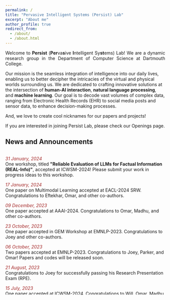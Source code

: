 ```yaml
---
permalink: /
title: "Pervasive Intelligent Systems (Persist) Lab"
excerpt: "About me"
author_profile: true
redirect_from: 
  - /about/
  - /about.html
---
```


<!-- 
<font color="red" size ="4">This website is under construction. Visit next week please.</font>
 -->
 
<p align="justify">
Welcome to <b>Persist</b> (<b>Per</b>va<b>s</b>ive <b>I</b>ntelligent Sy<b>st</b>ems) Lab! We are a dynamic research group in the <a href="https://web.cs.dartmouth.edu/" style="text-decoration: none">Department of Computer Science</a> at Dartmouth College. 
  
Our mission is the seamless integration of intelligence into our daily lives, enabling us to better decipher the intricacies of the virtual and physical worlds surrounding us. We are dedicated to crafting innovative solutions at the intersection of <b>human-AI interaction</b>, <b>natural language processing</b>, and <b>machine learning</b>. Our goal is to decode vast volumes of complex data, ranging from Electronic Health Records (EHR) to social media posts and sensor data, to enhance decision-making processes.<br>

And, we love to create cool nicknames for our papers and projects!

If you are interested in joining Persist Lab, please check our <a href="https://persist-lab.github.io/pages/recruitment" style="text-decoration: none">Openings page</a>.
</p> 

## <font> News and Announcements </font>

<div style="height: 450px; overflow: auto;">

<font color="brown"><i>31 January, 2024</i></font> <br/>
<font> One workshop, titled <b> "Reliable Evaluation of LLMs for Factual Information (REAL-Info)"</b>, accepted at <a href="https://www.icwsm.org/2024/index.html/" style="text-decoration: none">ICWSM-2024</a>! Please submit your work in progress ideas to this workshop. 
</font> <br/>

<font color="brown"><i>17 January, 2024</i></font> <br/>
<font> One paper on Multimodal Learning accepted at <a href="https://sites.google.com/view/eacl2024srw" style="text-decoration: none">EACL-2024 SRW</a>. Congratulations to Eftekhar, Omar, and other co-authors. 
</font> <br/>

<font color="brown"><i>09 December, 2023</i></font> <br/>
<font> One paper accepted at <a href="https://aaai.org/aaai-conference/" style="text-decoration: none">AAAI-2024</a>. Congratulations to Omar, Madhu, and other co-authors. 
</font> <br/>
  
<font color="brown"><i>23 October, 2023</i></font> <br/>
<font> One paper accepted in <a href="https://gem-benchmark.com/workshop" style="text-decoration: none">GEM Workshop</a> at <a href="https://2023.emnlp.org/" style="text-decoration: none">EMNLP-2023</a>. Congratulations to Joey and other co-authors. 
</font> <br/>
  
<font color="brown"><i>06 October, 2023</i></font> <br/>
<font> Two papers accepted at <a href="https://2023.emnlp.org/" style="text-decoration: none">EMNLP-2023</a>. Congratulations to Joey, Parker, and Omar! Papers and codes will be released soon. 
</font> <br/>

<font color="brown"><i>21 August, 2023</i></font> <br/>
<font> Congratulations to Joey for successfully passing his Research Presentation Exam (RPE).</font> <br/>

<font color="brown"><i>15 July, 2023</i></font> <br/>
<font> One <a href="https://arxiv.org/abs/2301.11508" style="text-decoration: none"><font>paper</font></a> accepted at <a href="https://www.icwsm.org/2023/index.html/call_for_submissions.html" style="text-decoration: none">ICWSM-2024</a>. Congratulations to Will, Omar, Madhu, and other authors!
</font> <br/>

<font color="brown"><i>26 June, 2023</i></font> <br/>
<font> Congratulations to Parker for presenting his <a href="https://arxiv.org/pdf/2303.09366.pdf" style="text-decoration: none"><font>paper</font></a> in <a href="https://ieeeichi.github.io/ICHI2023/" style="text-decoration: none"><font>ICHI-23</font></a>.
</font> <br/>

<font color="brown"><i>5 June, 2023</i></font> <br/>
<font> Congratulations to Joey and Parker for presenting their papers (<a href="https://ojs.aaai.org/index.php/ICWSM/article/view/22140" style="text-decoration: none"><font>Paper-1</font></a>, <a href="https://ojs.aaai.org/index.php/ICWSM/article/view/22210" style="text-decoration: none"><font>Paper-2</font></a>) in <a href="https://www.icwsm.org/2023/index.html/index.html" style="text-decoration: none"><font>ICWSM-23</font></a>.
</font> <br/>

<font color="brown"><i>12 September, 2022</i></font> <br/>
<font> Congratulations to Omar for being awarded the <b>Presidential Graduate Fellowship</b> from Dartmouth. 
</font> <br/>


<font color="brown"><i>10 September, 2022</i></font> <br/>
<font> Welcome to our new PhD students, Madhusudan Basak and Omar Sharif!
</font> <br/>

<font color="brown"><i>21 August, 2022</i></font> <br/>
<font> Welcome to Lutz Lu, Vasavi Garimella, Dae Lim Chung, Vasavi Garimella, Garrett Johnston, Burke Jaeger, Love Tsai, Zhanel Nugmanova, who have joined the PersistLab!
</font> <br/>

<font color="brown"><i>22 May, 2022</i></font> <br/>
<font> Congratulations to Parker on being named a <a href="https://graduate.dartmouth.edu/academics/programs/phd-innovation-program-dartmouth" style="text-decoration: none"><font>Guarini PhD Innovation Fellow</font></a>.
</font>
</div>


